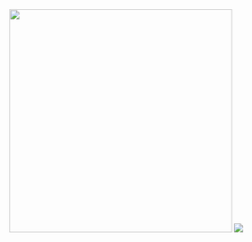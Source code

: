 <img src="https://github-readme-stats.vercel.app/api?username=Abolfazl-Taj&show_icons=true&theme=dark" width="400">
<img src="https://streak-stats.demolab.com/?user=Abolfazl-Taj-https://git.io/streak-stats"

